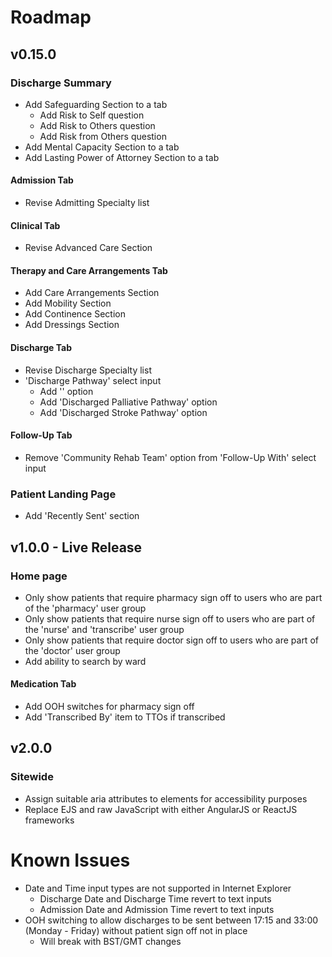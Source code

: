 # Roadmap

## v0.15.0

### Discharge Summary
- Add Safeguarding Section to a tab
  - Add Risk to Self question
  - Add Risk to Others question
  - Add Risk from Others question
- Add Mental Capacity Section to a tab
- Add Lasting Power of Attorney Section to a tab

#### Admission Tab
- Revise Admitting Specialty list

#### Clinical Tab
- Revise Advanced Care Section

#### Therapy and Care Arrangements Tab
- Add Care Arrangements Section
- Add Mobility Section
- Add Continence Section
- Add Dressings Section

#### Discharge Tab
- Revise Discharge Specialty list
- 'Discharge Pathway' select input
  - Add '' option
  - Add 'Discharged Palliative Pathway' option
  - Add 'Discharged Stroke Pathway' option

#### Follow-Up Tab
- Remove 'Community Rehab Team' option from 'Follow-Up With' select input

### Patient Landing Page
- Add 'Recently Sent' section

## v1.0.0 - Live Release
### Home page
- Only show patients that require pharmacy sign off to users who are part of the 'pharmacy' user group
- Only show patients that require nurse sign off to users who are part of the 'nurse' and 'transcribe' user group
- Only show patients that require doctor sign off to users who are part of the 'doctor' user group
- Add ability to search by ward

#### Medication Tab
- Add OOH switches for pharmacy sign off
- Add 'Transcribed By' item to TTOs if transcribed

## v2.0.0

### Sitewide
- Assign suitable aria attributes to elements for accessibility purposes
- Replace EJS and raw JavaScript with either AngularJS or ReactJS frameworks

# Known Issues
- Date and Time input types are not supported in Internet Explorer
  - Discharge Date and Discharge Time revert to text inputs
  - Admission Date and Admission Time revert to text inputs
- OOH switching to allow discharges to be sent between 17:15 and 33:00 (Monday - Friday) without patient sign off not in place
  - Will break with BST/GMT changes
